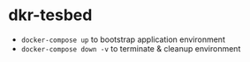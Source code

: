 # dkr-tesbed

+ `docker-compose up` to bootstrap application environment
+ `docker-compose down -v` to terminate & cleanup environment
